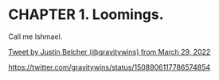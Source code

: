 # CHAPTER 1. Loomings.

Call me Ishmael. 

[Tweet by Justin Belcher (@gravitywins) from March 29, 2022](https://twitter.com/gravitywins/status/1508906117786574854)

https://twitter.com/gravitywins/status/1508906117786574854